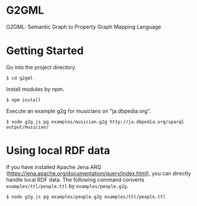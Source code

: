# G2GML

G2GML: Semantic Graph to Property Graph Mapping Language

# Getting Started

Go into the project directory.
```
$ cd g2gml
```

Install modules by npm.
```
$ npm install
```

Execute an example g2g for musicians on "ja.dbpedia.org".

```
$ node g2g.js pg examples/musician.g2g http://ja.dbpedia.org/sparql output/musician/
```

# Using local RDF data

If you have installed Apache Jena ARQ (https://jena.apache.org/documentation/query/index.html), you can directly handle local RDF data.
The following command converts ```examples/ttl/people.ttl``` by ```examples/people.g2g```.

```
$ node g2g.js pg examples/people.g2g examples/ttl/people.ttl
```


